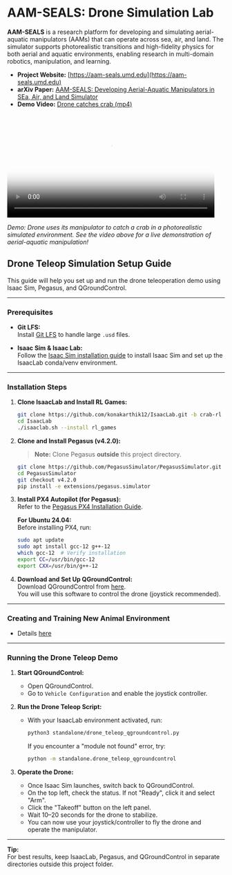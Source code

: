 # AAM-SEALS: Drone Simulation Lab

**AAM-SEALS** is a research platform for developing and simulating aerial-aquatic manipulators (AAMs) that can operate across sea, air, and land. The simulator supports photorealistic transitions and high-fidelity physics for both aerial and aquatic environments, enabling research in multi-domain robotics, manipulation, and learning.

- **Project Website:** [https://aam-seals.umd.edu](https://aam-seals.umd.edu)
- **arXiv Paper:** [AAM-SEALS: Developing Aerial-Aquatic Manipulators in SEa, Air, and Land Simulator](https://arxiv.org/abs/2412.19744)
- **Demo Video:** [Drone catches crab (mp4)](media/demo_drone_catches_crab.mp4)

<video src="media/demo_drone_catches_crab.mp4" controls width="480" poster="https://aam-seals.umd.edu/media/images/crab_catch_poster.jpg">
  Your browser does not support the video tag. [Download the video](media/demo_drone_catches_crab.mp4).
</video>

*Demo: Drone uses its manipulator to catch a crab in a photorealistic simulated environment. See the video above for a live demonstration of aerial-aquatic manipulation!*

## Drone Teleop Simulation Setup Guide

This guide will help you set up and run the drone teleoperation demo using Isaac Sim, Pegasus, and QGroundControl.

---

### Prerequisites

- **Git LFS:**  
  Install [Git LFS](https://git-lfs.com/) to handle large `.usd` files.

- **Isaac Sim & Isaac Lab:**  
  Follow the [Isaac Sim installation guide](https://isaac-sim.github.io/IsaacLab/v1.4.0/source/setup/installation/pip_installation.html#installing-isaac-sim) to install Isaac Sim and set up the IsaacLab conda/venv environment.

---

### Installation Steps

1. **Clone IsaacLab and Install RL Games:**
    ```bash
    git clone https://github.com/konakarthik12/IsaacLab.git -b crab-rl
    cd IsaacLab
    ./isaaclab.sh --install rl_games
    ```

2. **Clone and Install Pegasus (v4.2.0):**
    > **Note:** Clone Pegasus **outside** this project directory.
    ```bash
    git clone https://github.com/PegasusSimulator/PegasusSimulator.git
    cd PegasusSimulator
    git checkout v4.2.0
    pip install -e extensions/pegasus.simulator
    ```

3. **Install PX4 Autopilot (for Pegasus):**  
   Refer to the [Pegasus PX4 Installation Guide](https://pegasussimulator.github.io/PegasusSimulator/source/setup/installation.html#installing-px4-autopilot).

   **For Ubuntu 24.04:**  
   Before installing PX4, run:
    ```bash
    sudo apt update
    sudo apt install gcc-12 g++-12
    which gcc-12  # Verify installation
    export CC=/usr/bin/gcc-12
    export CXX=/usr/bin/g++-12
    ```

4. **Download and Set Up QGroundControl:**  
   Download QGroundControl from [here](https://docs.qgroundcontrol.com/master/en/qgc-user-guide/getting_started/download_and_install.html).  
   You will use this software to control the drone (joystick recommended).

---

### Creating and Training New Animal Environment
* Details [here](docs/training_rl.md)

---

### Running the Drone Teleop Demo

1. **Start QGroundControl:**
    - Open QGroundControl.
    - Go to `Vehicle Configuration` and enable the joystick controller.

2. **Run the Drone Teleop Script:**
    - With your IsaacLab environment activated, run:
      ```bash
      python3 standalone/drone_teleop_qgroundcontrol.py
      ```
      If you encounter a "module not found" error, try:
      ```bash
      python -m standalone.drone_teleop_qgroundcontrol
      ```

3. **Operate the Drone:**
    - Once Isaac Sim launches, switch back to QGroundControl.
    - On the top left, check the status. If not "Ready", click it and select "Arm".
    - Click the "Takeoff" button on the left panel.
    - Wait 10–20 seconds for the drone to stabilize.
    - You can now use your joystick/controller to fly the drone and operate the manipulator.

---

**Tip:**  
For best results, keep IsaacLab, Pegasus, and QGroundControl in separate directories outside this project folder.